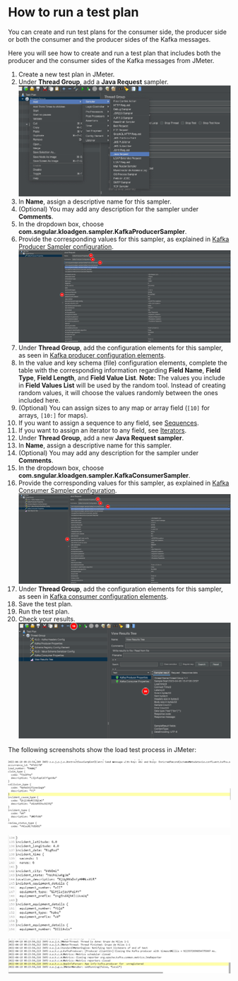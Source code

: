 # How to run a test plan

You can create and run test plans for the consumer side, the producer side or both the consumer and the producer sides of the Kafka messages. 

Here you will see how to create and run a test plan that includes both the producer and the consumer sides of the Kafka messages from JMeter.

1. Create a new test plan in JMeter.
2. Under **Thread Group**, add a **Java Request** sampler.
   ![Create Java Sampler](images/create_java_sampler.png)
3. In **Name**, assign a descriptive name for  this sampler.
4. (Optional) You may add any description for the sampler under **Comments**.
5. In the dropdown box, choose **com.sngular.kloadgen.sampler.KafkaProducerSampler**. 
6. Provide the corresponding values for this sampler, as explained in [Kafka Producer Sampler configuration](https://github.com/sngular/kloadgen/wiki/producer-configuration#kafka-producer-sampler-configuration).
   ![Java Request Producer](images/java_request_producer.png)
7. Under **Thread Group**, add the configuration elements for this sampler, as seen in [Kafka producer configuration elements](https://github.com/sngular/kloadgen/wiki/producer-configuration#kafka-producer-configuration-elements).
8. In the value and key schema (file) configuration elements, complete the table with the corresponding information regarding **Field Name**, **Field Type**, **Field Length**, and **Field Value List**.
  **Note:** The values you include in **Field Values List** will be used by the random tool. Instead of creating random values, it will choose the values randomly between the ones included here. 
9. (Optional) You can assign sizes to any map or array field (`[10]` for arrays, `[10:]` for maps).
10. If you want to assign a sequence to any field, see [Sequences](https://github.com/sngular/kloadgen/wiki/schemas#sequences).
11. If you want to assign an iterator to any field, see [Iterators](https://github.com/sngular/kloadgen/wiki/schemas#iterators).
12. Under **Thread Group**, add a new **Java Request sampler**.
13. In **Name**, assign a descriptive name for  this sampler.
14. (Optional) You may add any description for the sampler under **Comments**.
15. In the dropdown box, choose **com.sngular.kloadgen.sampler.KafkaConsumerSampler**.
16. Provide the corresponding values for this sampler, as explained in [Kafka Consumer Sampler configuration](https://github.com/sngular/kloadgen/wiki/consumer-configuration#kafka-consumer-sampler-configuration).
    ![Java Request Consumer](images/java_request_consumer.png)
17. Under **Thread Group**, add the configuration elements for this sampler, as seen in [Kafka consumer configuration elements](https://github.com/sngular/kloadgen/wiki/consumer-configuration#kafka-consumer-configuration-elements).
18. Save the test plan.
19. Run the test plan.
20. Check your results.
    ![Run Check Results](images/run_check_results.png)

The following screenshots show the load test process in JMeter:

![Load test starting](images/load_test_process_1.png)



 ![Load test in progress](images/load_test_process_2.png)
 


![Load test results](images/load_test_results.png)

